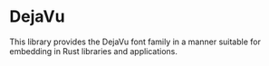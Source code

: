 # DejaVu

This library provides the DejaVu font family in a manner suitable for embedding in Rust libraries
and applications.
